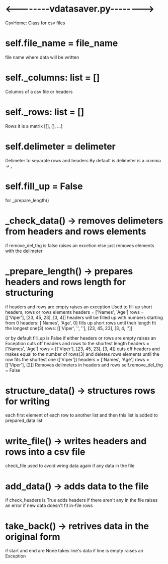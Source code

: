 # <--------vdatasaver.py-------->
CsvHome: Class for csv files


# self.file_name = file_name
file name where data will be written

# self._columns: list = []
Columns of a csv file or headers

# self._rows: list = []
Rows it is a matrix [[], [], ...]

# self.delimeter = delimeter
Delimeter to separate rows and headers
By default is delimeter is a comma -> ,

# self.fill_up = False
for _prepare_length()


# _check_data() -> removes delimeters from headers and rows elements
if remove_del_thg is false raises an excetion
else just removes elements with the delimeter


# _prepare_length() -> prepares headers and rows length for structuring
if headers and rows are empty raises an exception
Used to fill up short headers, rows or rows elements
headers = ['Names', 'Age']
rows = [['Viper'], [23, 45, 23], [3, 4]]
headers will be filled up with numbers starting from 0
headers: ['Names', 'Age', 0]
fills up short rows until their length fit the longest one(3)
rows: [['Viper', '', ''], [23, 45, 23], [3, 4, '']]

or by default fill_up is False
if either headers or rows are empty raises an Exception
cuts off headers and rows to the shortest length
headers = ['Names', 'Age']
rows = [['Viper'], [23, 45, 23], [3, 4]]
cuts off headers and makes equal to the number of rows(3)
and deletes rows elements until the row fits the shortest one (['Viper'])
headers  = ['Names', 'Age']
rows = [['Viper'], [2]]
Removes delimeters in headers and rows
self.remove_del_thg = False


# structure_data() -> structures rows for writing
each first element of each row to another list
and then this list is added to prepared_data list


# write_file() -> writes headers and rows into a csv file
check_file used to avoid wring data again if any data in the file


# add_data() -> adds data to the file
if check_headers is True adds headers if there aren't any in the file
raises an error if new data doesn't fit in-file rows 


# take_back() -> retrives data in the original form
if start and end are None takes line's data
if line is empty raises an Exception

